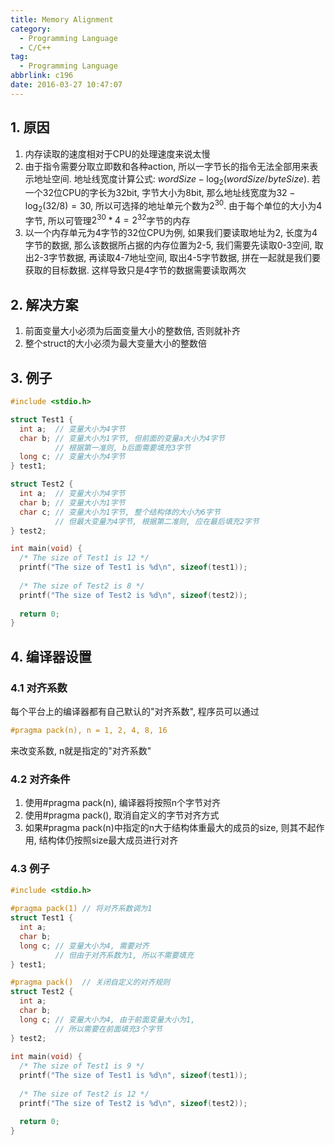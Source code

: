 ```yaml
---
title: Memory Alignment
category:
  - Programming Language
  - C/C++
tag:
  - Programming Language
abbrlink: c196
date: 2016-03-27 10:47:07
---
```


## 1. 原因
1. 内存读取的速度相对于CPU的处理速度来说太慢
2. 由于指令需要分取立即数和各种action, 所以一字节长的指令无法全部用来表示地址空间. 地址线宽度计算公式: $wordSize-\log_2{(wordSize/byteSize)}$. 若一个32位CPU的字长为32bit, 字节大小为8bit, 那么地址线宽度为$32-\log_2{(32/8)}=30$, 所以可选择的地址单元个数为$2^{30}$. 由于每个单位的大小为4字节, 所以可管理$2^{30}*4=2^{32}$字节的内存
1. 以一个内存单元为4字节的32位CPU为例, 如果我们要读取地址为2, 长度为4字节的数据, 那么该数据所占据的内存位置为2-5, 我们需要先读取0-3空间, 取出2-3字节数据, 再读取4-7地址空间, 取出4-5字节数据, 拼在一起就是我们要获取的目标数据. 这样导致只是4字节的数据需要读取两次


## 2. 解决方案
1. 前面变量大小必须为后面变量大小的整数倍, 否则就补齐
2. 整个struct的大小必须为最大变量大小的整数倍


## 3. 例子
```c
#include <stdio.h>

struct Test1 {
  int a;  // 变量大小为4字节
  char b; // 变量大小为1字节, 但前面的变量a大小为4字节
          // 根据第一准则, b后面需要填充3字节
  long c; // 变量大小为4字节
} test1;

struct Test2 {
  int a;  // 变量大小为4字节
  char b; // 变量大小为1字节
  char c; // 变量大小为1字节, 整个结构体的大小为6字节
          // 但最大变量为4字节, 根据第二准则, 应在最后填充2字节
} test2;

int main(void) {
  /* The size of Test1 is 12 */
  printf("The size of Test1 is %d\n", sizeof(test1));
  
  /* The size of Test2 is 8 */
  printf("The size of Test2 is %d\n", sizeof(test2));
  
  return 0;
}
```


## 4. 编译器设置
### 4.1 对齐系数
每个平台上的编译器都有自己默认的"对齐系数", 程序员可以通过
```c 
#pragma pack(n), n = 1, 2, 4, 8, 16
```
来改变系数, n就是指定的"对齐系数"

### 4.2 对齐条件
1. 使用#pragma pack(n), 编译器将按照n个字节对齐
2. 使用#pragma pack(), 取消自定义的字节对齐方式
3. 如果#pragma pack(n)中指定的n大于结构体重最大的成员的size, 则其不起作用, 结构体仍按照size最大成员进行对齐

### 4.3 例子
```c
#include <stdio.h>
  
#pragma pack(1) // 将对齐系数调为1
struct Test1 {
  int a;
  char b;
  long c; // 变量大小为4, 需要对齐
          // 但由于对齐系数为1, 所以不需要填充
} test1;

#pragma pack()  // 关闭自定义的对齐规则
struct Test2 {
  int a;
  char b;
  long c; // 变量大小为4, 由于前面变量大小为1, 
          // 所以需要在前面填充3个字节
} test2;
  
int main(void) {
  /* The size of Test1 is 9 */
  printf("The size of Test1 is %d\n", sizeof(test1));
  
  /* The size of Test2 is 12 */
  printf("The size of Test2 is %d\n", sizeof(test2));

  return 0;
}
```
